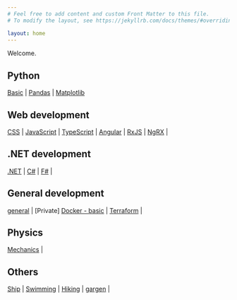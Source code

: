 ```yaml
---
# Feel free to add content and custom Front Matter to this file.
# To modify the layout, see https://jekyllrb.com/docs/themes/#overriding-theme-defaults

layout: home
---
```

Welcome. 

## Python
[Basic](/pages/python-basic.md) | 
[Pandas](/pages/python-pandas.md) | 
[Matplotlib](/pages/python-matplotlib.md)

## Web development
[CSS](/pages/css.md) | 
[JavaScript](/pages/javascript.md) | 
[TypeScript](/pages/typescript.md) | 
[Angular](/pages/angular.md) | 
[RxJS](/pages/rxjs.md) | 
[NgRX](/pages/ngrx.md) |

## .NET development
[.NET](/pages/dotnet.md) | 
[C#](/pages/csharp.md) |
[F#](/pages/fsharp.md) |

## General development
[general](/pages/general-dev.md) | 
[Private] [Docker - basic](/pages/private/docker-basic) | 
[Terraform](/pages/terraform.md) | 

## Physics
[Mechanics](/pages/mechanics.md) | 

## Others
[Ship](/pages/ship.md) | 
[Swimming](/pages/swimming.md) | 
[Hiking](/pages/hiking.md) | 
[gargen](/pages/garden.md) | 
